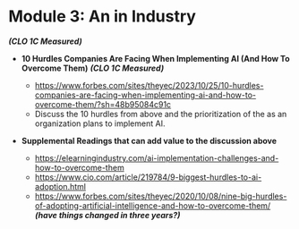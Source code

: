 # **Module 3: An in Industry** 
***(CLO 1C Measured)*** 

* **10 Hurdles Companies Are Facing When Implementing AI (And How To Overcome Them)**  ***(CLO 1C Measured)***
  *  https://www.forbes.com/sites/theyec/2023/10/25/10-hurdles-companies-are-facing-when-implementing-ai-and-how-to-overcome-them/?sh=48b95084c91c
  * Discuss the 10 hurdles from above and the prioritization of the as an organization plans to implement AI.
 
* **Supplemental Readings that can add value to the discussion above**
  * https://elearningindustry.com/ai-implementation-challenges-and-how-to-overcome-them
  * https://www.cio.com/article/219784/9-biggest-hurdles-to-ai-adoption.html
  * https://www.forbes.com/sites/theyec/2020/10/08/nine-big-hurdles-of-adopting-artificial-intelligence-and-how-to-overcome-them/ ***(have things changed in three years?)***
 
    



